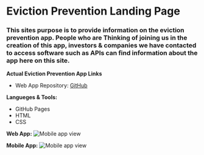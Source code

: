 # Eviction Prevention Landing Page 

### This sites purpose is to provide information on the eviction prevention app. People who are Thinking of joining us in the creation of this app, investors & companies we have contacted to access software such as APIs can find information about the app here on this site.

**Actual Eviction Prevention App Links**
- Web App Repository: [GitHub](https://github.com/LWRGitHub/eviction_prevention)

**Langueges & Tools:**
- GitHub Pages
- HTML
- CSS

**Web App:**
<img alt="Mobile app view" src="https://github.com/lwrgithub/eviction-prevention-landing-page-/blob/master/img/eviction-prevention-mobile-view.png" />

**Mobile App:**
<img alt="Mobile app view" src="https://github.com/lwrgithub/eviction-prevention-landing-page-/blob/master/img/eviction-prevention-web-app-view.png" />
